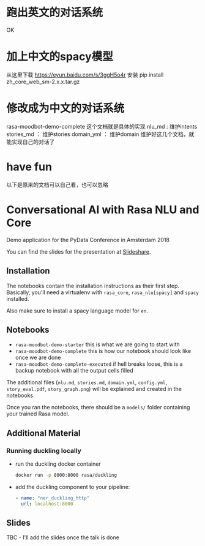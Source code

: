 # 跑出英文的对话系统
OK
# 加上中文的spacy模型
从这里下载
https://eyun.baidu.com/s/3ggH5o4r
安装
pip install zh_core_web_sm-2.x.x.tar.gz
# 修改成为中文的对话系统
rasa-moodbot-demo-complete
这个文档就是具体的实现
nlu_md : 维护intents
stories_md ： 维护stories
domain_yml ： 维护domain
维护好这几个文档，就能实现自己的对话了
# have fun

以下是原来的文档可以自己看，也可以忽略
# Conversational AI with Rasa NLU and Core
Demo application for the PyData Conference in Amsterdam 2018

You can find the slides for the presentation at [Slideshare](https://www.slideshare.net/TomBocklisch/conversational-ai-with-rasa-pydata-workshop-98683172).

## Installation
The notebooks contain the installation instructions as their first step. Basically,
you'll need a virtualenv with `rasa_core`, `rasa_nlu[spacy]` and `spacy` installed.

Also make sure to install a spacy language model for `en`.

## Notebooks
- `rasa-moodbot-demo-starter` this is what we are going to start with
- `rasa-moodbot-demo-complete` this is how our notebook should look like once we are done
- `rasa-moodbot-demo-complete-executed` if hell breaks loose, this is a backup notebook with all the output cells filled

The additional files (`nlu.md`, `stories.md`, `domain.yml`, `config.yml`, `story_eval.pdf`, `story_graph.png`)
will be explained and created in the notebooks.

Once you ran the notebooks, there should be a `models/` folder containing your trained Rasa model.

## Additional Material

### Running duckling locally
- run the duckling docker container
	```bash
	docker run -p 8000:8000 rasa/duckling
	```

- add the duckling component to your pipeline:
	```yaml
	- name: "ner_duckling_http"
	  url: localhost:8000
	```

## Slides
TBC - I'll add the slides once the talk is done 
